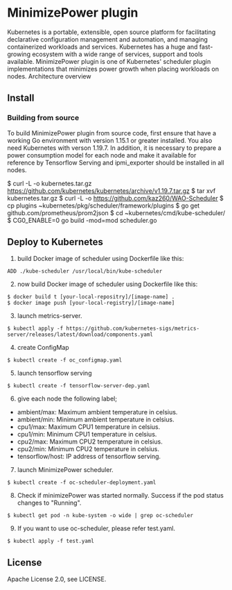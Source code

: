 # MinimizePower plugin
Kubernetes is a portable, extensible, open source platform for facilitating declarative configuration management and automation, and managing containerized workloads and services. Kubernetes has a huge and fast-growing ecosystem with a wide range of services, support and tools available.
MinimizePower plugin is one of Kubernetes' scheduler plugin implementations that minimizes power growth when placing workloads on nodes.
Architecture overview

## Install
### Building from source
To build MinimizePower plugin from source code, first ensure that have a working Go environment with version 1.15.1 or greater installed. You also  need Kubernetes  with verson 1.19.7.
In addition, it is necessary to prepare a power consumption model for each node and make it available for reference by Tensorflow Serving and ipmi_exporter should be installed in all nodes.

$ curl -L -o kubernetes.tar.gz https://github.com/kubernetes/kubernetes/archive/v1.19.7.tar.gz
$ tar xvf kubernetes.tar.gz
$ curl -L -o https://github.com/kaz260/WAO-Scheduler
$ cp plugins ~kubernetes/pkg/scheduler/framework/plugins
$ go get github.com/prometheus/prom2json
$ cd ~kubernetes/cmd/kube-scheduler/
$ CG0_ENABLE=0 go build -mod=mod scheduler.go

## Deploy to Kubernetes
1. build Docker image of scheduler using Dockerfile like this:
```ROM busybox
ADD ./kube-scheduler /usr/local/bin/kube-scheduler
```
2. now build Docker image of scheduler using Dockerfile like this:
```
$ docker build t [your-local-repositry]/[image-name] .
$ docker image push [your-local-registry]/[image-name]
```
3. launch metrics-server.
```
$ kubectl apply -f https://github.com/kubernetes-sigs/metrics-server/releases/latest/download/components.yaml
```
4. create ConfigMap
```
$ kubectl create -f oc_configmap.yaml
```
5. launch tensorflow serving
```
$ kubectl create -f tensorflow-server-dep.yaml
```
6. give each node the following label;
- ambient/max: Maximum ambient temperature in celsius.
- ambient/min: Minimum ambient temperature in celsius.
- cpu1/max: Maximum CPU1 temperature in celsius.
- cpu1/min: Minimum CPU1 temperature in celsius.
- cpu2/max: Maximum CPU2 temperature in celsius.
- cpu2/min: Minimum CPU2 temperature in celsius.
- tensorflow/host: IP address of tensorflow serving.
7. launch MinimizePower scheduler.
```
$ kubectl create -f oc-scheduler-deployment.yaml
```
8. Check if minimizePower was started normally. Success if the pod status changes to "Running".
```
$ kubectl get pod -n kube-system -o wide | grep oc-scheduler
```
9. If you want to use oc-scheduler, please refer test.yaml.
```
$ kubectl apply -f test.yaml
```
## License
Apache License 2.0, see LICENSE.
